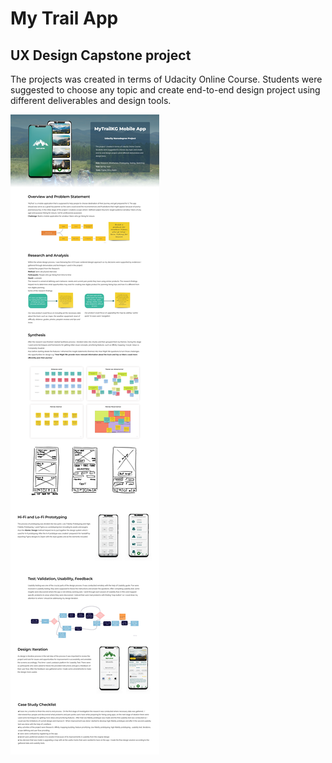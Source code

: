 # My Trail App
## UX Design Capstone project

The projects was created in terms of Udacity Online Course. Students were suggested to choose any topic and create end-to-end design project using different deliverables and design tools.

![App's screenshot](images/page-screenshot.png "Page screenshot")


